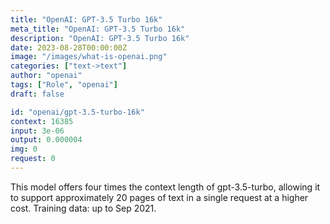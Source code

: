 ```yaml
---
title: "OpenAI: GPT-3.5 Turbo 16k"
meta_title: "OpenAI: GPT-3.5 Turbo 16k"
description: "OpenAI: GPT-3.5 Turbo 16k"
date: 2023-08-28T00:00:00Z
image: "/images/what-is-openai.png"
categories: ["text->text"]
author: "openai"
tags: ["Role", "openai"]
draft: false

id: "openai/gpt-3.5-turbo-16k"
context: 16385
input: 3e-06
output: 0.000004
img: 0
request: 0
---
```


This model offers four times the context length of gpt-3.5-turbo, allowing it to support approximately 20 pages of text in a single request at a higher cost. Training data: up to Sep 2021.


